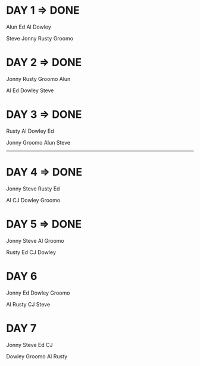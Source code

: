 # DAY 1 => DONE
Alun
Ed
Al
Dowley

Steve
Jonny
Rusty
Groomo

# DAY 2 => DONE
Jonny
Rusty
Groomo
Alun

Al
Ed
Dowley
Steve

# DAY 3 => DONE
Rusty
Al
Dowley
Ed

Jonny
Groomo
Alun
Steve

----------------------------------------------------------------

# DAY 4 => DONE
Jonny
Steve
Rusty
Ed

Al
CJ
Dowley
Groomo


# DAY 5 => DONE
Jonny
Steve
Al
Groomo

Rusty
Ed
CJ
Dowley

# DAY 6
Jonny
Ed
Dowley
Groomo

Al
Rusty
CJ
Steve


# DAY 7
Jonny
Steve
Ed
CJ

Dowley
Groomo
Al
Rusty





